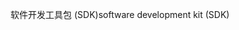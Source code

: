 <span data-ttu-id="49829-101">软件开发工具包 (SDK)</span><span class="sxs-lookup"><span data-stu-id="49829-101">software development kit (SDK)</span></span>